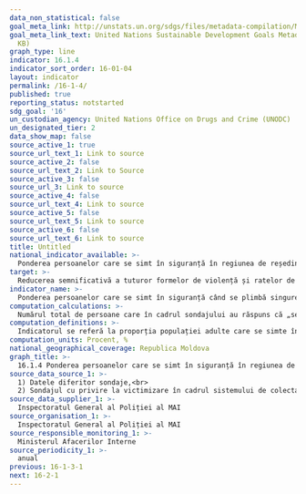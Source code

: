 ```yaml
---
data_non_statistical: false
goal_meta_link: http://unstats.un.org/sdgs/files/metadata-compilation/Metadata-Goal-16.pdf
goal_meta_link_text: United Nations Sustainable Development Goals Metadata (PDF 213
  KB)
graph_type: line
indicator: 16.1.4
indicator_sort_order: 16-01-04
layout: indicator
permalink: /16-1-4/
published: true
reporting_status: notstarted
sdg_goal: '16'
un_custodian_agency: United Nations Office on Drugs and Crime (UNODC)
un_designated_tier: 2
data_show_map: false
source_active_1: true
source_url_text_1: Link to source
source_active_2: false
source_url_text_2: Link to Source
source_active_3: false
source_url_3: Link to source
source_active_4: false
source_url_text_4: Link to source
source_active_5: false
source_url_text_5: Link to source
source_active_6: false
source_url_text_6: Link to source
title: Untitled
national_indicator_available: >-
  Ponderea persoanelor care se simt în siguranță în regiunea de reședință
target: >-
  Reducerea semnificativă a tuturor formelor de violență și ratelor de deces conexe, pretutindeni
indicator_name: >-
  Ponderea persoanelor care se simt în siguranță când se plimbă singure în regiunea lor de reședință
computation_calculations: >-
  Numărul total de persoane care în cadrul sondajului au răspuns că „se simt suficient de siguri” și „foarte siguri” mergând, plimbându-se în vecinătate, raportat la numărul total de respondenți *100
computation_definitions: >-
  Indicatorul se referă la proporția populației adulte care se simte în siguranță mergând, plimbându-se prin vecinătatea unde locuiesc. Datele pentru calcularea acestui indicator sunt colectate prin intermediul sondajelor eșantionate în rândul populației generale, cel mai frecvent în acest scop sunt  efectuate sondajele privind victimizare. În cadrul sondajelor privind victimizarea există întrebarea: „Cât de sigur vă simțiți mergând de unul singur în aria/vecinătatea dvs.?”, iar variantele mde răspuns sunt: Foarte sigur/suficient de sigur/puțin sigur/foarte nesigur/ niciodată nu merg singul după lăsarea întunericului/nu știu
computation_units: Procent, %
national_geographical_coverage: Republica Moldova
graph_title: >-
  16.1.4 Ponderea persoanelor care se simt în siguranță în regiunea de reședință
source_data_source_1: >-
  1) Datele diferitor sondaje,<br> 
  2) Sondajul cu privire la victimizare în cadrul sistemului de colectare a datelor privind criminalitatea și justiția criminală a UNODC
source_data_supplier_1: >-
  Inspectoratul General al Poliției al MAI
source_organisation_1: >-
  Inspectoratul General al Poliției al MAI
source_responsible_monitoring_1: >-
  Ministerul Afacerilor Interne
source_periodicity_1: >-
  anual
previous: 16-1-3-1
next: 16-2-1
---
```

